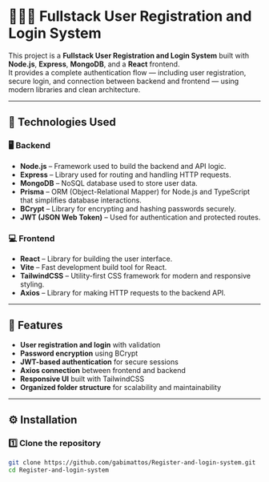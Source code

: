 # 👩🏽‍💻 Fullstack User Registration and Login System

This project is a **Fullstack User Registration and Login System** built with **Node.js**, **Express**, **MongoDB**, and a **React** frontend.  
It provides a complete authentication flow — including user registration, secure login, and connection between backend and frontend — using modern libraries and clean architecture.

---

## 🧠 Technologies Used

### 🖥️ Backend
- **Node.js** – Framework used to build the backend and API logic.  
- **Express** – Library used for routing and handling HTTP requests.  
- **MongoDB** – NoSQL database used to store user data.  
- **Prisma** – ORM (Object-Relational Mapper) for Node.js and TypeScript that simplifies database interactions.  
- **BCrypt** – Library for encrypting and hashing passwords securely.  
- **JWT (JSON Web Token)** – Used for authentication and protected routes.

### 💻 Frontend
- **React** – Library for building the user interface.  
- **Vite** – Fast development build tool for React.  
- **TailwindCSS** – Utility-first CSS framework for modern and responsive styling.  
- **Axios** – Library for making HTTP requests to the backend API.

---

## 🚀 Features

- **User registration and login** with validation  
- **Password encryption** using BCrypt  
- **JWT-based authentication** for secure sessions  
- **Axios connection** between frontend and backend  
- **Responsive UI** built with TailwindCSS  
- **Organized folder structure** for scalability and maintainability  

---

## ⚙️ Installation

### 1️⃣ Clone the repository
```bash
git clone https://github.com/gabimattos/Register-and-login-system.git
cd Register-and-login-system

